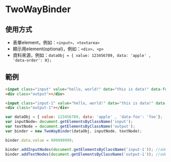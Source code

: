 # TwoWayBinder

## 使用方式
- 表單element，例如：`<input>`、`<textarea>`
- 顯示用element(optional)，例如：`<div>`、`<p>`
- 資料來源，例如：`dataObj = { value: 123456789, data: 'apple' , 'data-order': 0};`


## 範例

```html
<input class="input" value="hello, world!" data="this is data!" data-foo="bar" />
<div class="output"></div>

<input class="input-1" value="hello, world!" data="this is data!" data-foo="bar" />
<div class="output-1"></div>
```

```javascript
var dataObj = { value: 123456789, data: 'apple' , 'data-foo': 'foo'};
var inputNode= document.getElementsByClassName('input');
var textNode = document.getElementsByClassName('output');
var binder = new TwoWayBinder(dataObj, inputNode, textNode);

binder.data.value = 999999999;

binder.addInputNodes(document.getElementsByClassName('input-1')); //add additional input nodes
binder.addTextNodes(document.getElementsByClassName('output-1')); //add additional text nodes

```